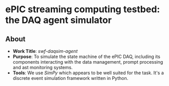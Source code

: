 # ePIC streaming computing testbed: the DAQ agent simulator

## About
* __Work Title__: _swf-daqsim-agent_
* __Purpose__: To simulate the state machine of the ePIC DAQ, including its components interacting
with the data management, prompt processing and ast monitoring systems.
* __Tools__: We use _SimPy_ which appears to be well suited for the task. It's a discrete event
simulation framework written in Python.

